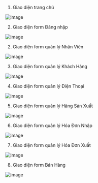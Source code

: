 1. Giao diện trang chú

![image](https://user-images.githubusercontent.com/57097137/210138398-b9ff126f-52ae-4211-b173-632ad883dd99.png)

2. Giao diện form Đăng nhập

![image](https://user-images.githubusercontent.com/57097137/210138405-9dc49479-6efe-40b3-8e37-1e465e60e735.png)

2. Giao diện form quản lý Nhân Viên

![image](https://user-images.githubusercontent.com/57097137/210138420-eb14506e-af19-43c2-aab9-cec0ae450a49.png)

3. Giao diện form quản lý Khách Hàng

![image](https://user-images.githubusercontent.com/57097137/210138426-c1ddef41-f7be-45cc-b418-5b36db1ae293.png)

4. Giao diện form quản lý Điện Thoại

![image](https://user-images.githubusercontent.com/57097137/210138427-995835de-dc74-4bf4-abda-8cdedc369831.png)

5. Giao diện form quản lý Hãng Sản Xuất

![image](https://user-images.githubusercontent.com/57097137/210138433-186fb95f-95b6-4db5-89ef-4f050eb7eacc.png)

6. Giao diện form quản lý Hóa Đơn Nhập

![image](https://user-images.githubusercontent.com/57097137/210138438-dcb30553-2200-4589-b51e-10205da0c8dd.png)

7. Giao diện form quản lý Hóa Đơn Xuất

![image](https://user-images.githubusercontent.com/57097137/210138442-3f8a0758-baef-4049-bd89-36e085c1cbf4.png)

8. Giao diện form Bán Hàng

![image](https://user-images.githubusercontent.com/57097137/210138450-d26ae114-ce6b-4083-85d2-72708f3b3adb.png)
